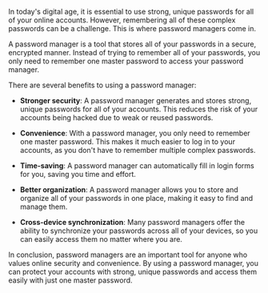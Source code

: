 In today's digital age, it is essential to use strong, unique passwords for all of your online accounts. However, remembering all of these complex passwords can be a challenge. This is where password managers come in.

A password manager is a tool that stores all of your passwords in a secure, encrypted manner. Instead of trying to remember all of your passwords, you only need to remember one master password to access your password manager.

There are several benefits to using a password manager:

- **Stronger security**: A password manager generates and stores strong, unique passwords for all of your accounts. This reduces the risk of your accounts being hacked due to weak or reused passwords.

- **Convenience**: With a password manager, you only need to remember one master password. This makes it much easier to log in to your accounts, as you don't have to remember multiple complex passwords.

- **Time-saving**: A password manager can automatically fill in login forms for you, saving you time and effort.

- **Better organization**: A password manager allows you to store and organize all of your passwords in one place, making it easy to find and manage them.

- **Cross-device synchronization**: Many password managers offer the ability to synchronize your passwords across all of your devices, so you can easily access them no matter where you are.

In conclusion, password managers are an important tool for anyone who values online security and convenience. By using a password manager, you can protect your accounts with strong, unique passwords and access them easily with just one master password.
